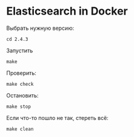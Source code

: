 # Elasticsearch in Docker

Выбрать нужную версию:

```
cd 2.4.3
```

Запустить

```
make
```

Проверить:

```
make check
```

Остановить:

```
make stop
```

Если что-то пошло не так, стереть всё:

```
make clean
```